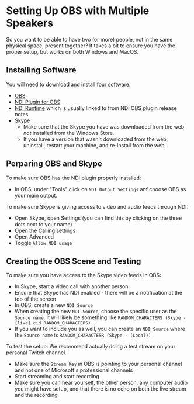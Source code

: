 # Setting Up OBS with Multiple Speakers
So you want to be able to have two (or more) people, not in the same physical space, present together? It takes a bit to ensure you have the proper setup, but
works on both Windows and MacOS. 

## Installing Software
You will need to download and install four software:
- [OBS](https://obsproject.com/)
- [NDI Plugin for OBS](https://obsproject.com/forum/resources/obs-ndi-newtek-ndi%E2%84%A2-integration-into-obs-studio.528/)
- [NDI Runtime](https://github.com/Palakis/obs-ndi/releases) which is usually linked to from NDI OBS plugin release notes
- [Skype](https://www.skype.com/en/get-skype/)
  - Make sure that the Skype you have was downloaded from the web *not* installed from the Windows Store.
  - If you have a version that wasn't downloaded from the web, uninstall, restart your machine, and re-install from the web.

## Perparing OBS and Skype
To make sure OBS has the NDI plugin properly installed:
- In OBS, under "Tools" click on `NDI Output Settings` anf choose OBS as your main output.

To make sure Skype is giving access to video and audio feeds through NDI:
- Open Skype, open Settings (you can find this by clicking on the three dots next to your name)
- Open the Calling settings
- Open Advanced
- Toggle `Allow NDI usage`

## Creating the OBS Scene and Testing
To make sure you have access to the Skype video feeds in OBS:
- In Skype, start a video call with another person
- Ensure that Skype has NDI enabled - there will be a notification at the top of the screen
- In OBS, create a new `NDI Source` 
- When creating the new `NDI Source`, choose the specific user as the `Source name`. It will likely be something like `RANDOM_CHARACTERS (Skype - [live] cid RANDOM_CHARACTERS)`
- If you want to include you as well, you can create an `NDI Source` where the `Source name` is `RANDOM_CHARACTESR (Skype - (Local))`

To test the setup:
We recommend actually doing a test stream on your personal Twitch channel. 
- Make sure the `Stream Key` in OBS is pointing to your personal channel and not one of Microsoft's professional channels
- Start streaming and start recording
- Make sure you can hear yourself, the other person, any computer audio you might have setup, and that there is no echo on both the live stream and the recording
